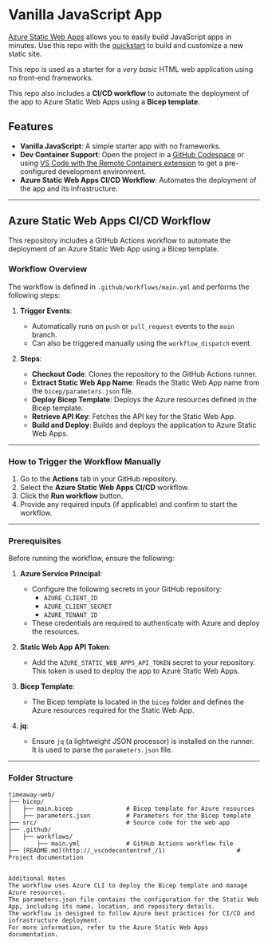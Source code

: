 # Vanilla JavaScript App

[Azure Static Web Apps](https://docs.microsoft.com/azure/static-web-apps/overview) allows you to easily build JavaScript apps in minutes. Use this repo with the [quickstart](https://docs.microsoft.com/azure/static-web-apps/getting-started?tabs=vanilla-javascript) to build and customize a new static site.

This repo is used as a starter for a _very basic_ HTML web application using no front-end frameworks.

This repo also includes a **CI/CD workflow** to automate the deployment of the app to Azure Static Web Apps using a **Bicep template**.

## Features

- **Vanilla JavaScript**: A simple starter app with no frameworks.
- **Dev Container Support**: Open the project in a [GitHub Codespace](https://github.com/features/codespaces) or using [VS Code with the Remote Containers extension](https://code.visualstudio.com/docs/remote/containers) to get a pre-configured development environment.
- **Azure Static Web Apps CI/CD Workflow**: Automates the deployment of the app and its infrastructure.

---

## Azure Static Web Apps CI/CD Workflow

This repository includes a GitHub Actions workflow to automate the deployment of an Azure Static Web App using a Bicep template.

### Workflow Overview

The workflow is defined in `.github/workflows/main.yml` and performs the following steps:

1. **Trigger Events**:
   - Automatically runs on `push` or `pull_request` events to the `main` branch.
   - Can also be triggered manually using the `workflow_dispatch` event.

2. **Steps**:
   - **Checkout Code**: Clones the repository to the GitHub Actions runner.
   - **Extract Static Web App Name**: Reads the Static Web App name from the `bicep/parameters.json` file.
   - **Deploy Bicep Template**: Deploys the Azure resources defined in the Bicep template.
   - **Retrieve API Key**: Fetches the API key for the Static Web App.
   - **Build and Deploy**: Builds and deploys the application to Azure Static Web Apps.

---

### How to Trigger the Workflow Manually

1. Go to the **Actions** tab in your GitHub repository.
2. Select the **Azure Static Web Apps CI/CD** workflow.
3. Click the **Run workflow** button.
4. Provide any required inputs (if applicable) and confirm to start the workflow.

---

### Prerequisites

Before running the workflow, ensure the following:

1. **Azure Service Principal**:
   - Configure the following secrets in your GitHub repository:
     - `AZURE_CLIENT_ID`
     - `AZURE_CLIENT_SECRET`
     - `AZURE_TENANT_ID`
   - These credentials are required to authenticate with Azure and deploy the resources.

2. **Static Web App API Token**:
   - Add the `AZURE_STATIC_WEB_APPS_API_TOKEN` secret to your repository. This token is used to deploy the app to Azure Static Web Apps.

3. **Bicep Template**:
   - The Bicep template is located in the `bicep` folder and defines the Azure resources required for the Static Web App.

4. **jq**:
   - Ensure `jq` (a lightweight JSON processor) is installed on the runner. It is used to parse the `parameters.json` file.

---

### Folder Structure

```plaintext
timeaway-web/
├── bicep/
│   ├── main.bicep               # Bicep template for Azure resources
│   ├── parameters.json          # Parameters for the Bicep template
├── src/                         # Source code for the web app
├── .github/
│   ├── workflows/
│       ├── main.yml             # GitHub Actions workflow file
├── [README.md](http://_vscodecontentref_/1)                    # Project documentation


Additional Notes
The workflow uses Azure CLI to deploy the Bicep template and manage Azure resources.
The parameters.json file contains the configuration for the Static Web App, including its name, location, and repository details.
The workflow is designed to follow Azure best practices for CI/CD and infrastructure deployment.
For more information, refer to the Azure Static Web Apps documentation.

